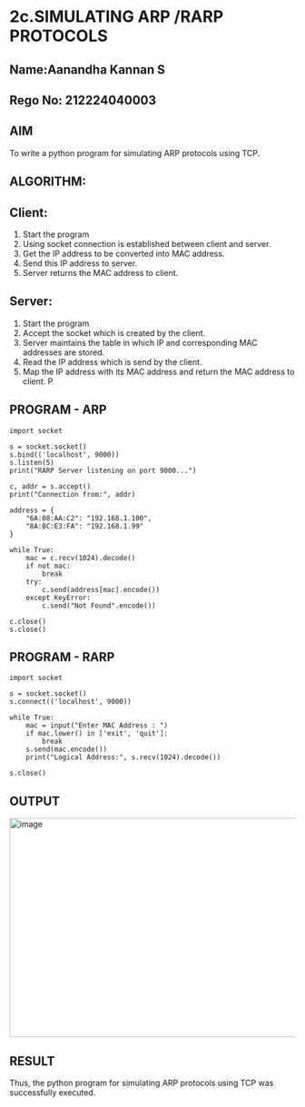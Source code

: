 # 2c.SIMULATING ARP /RARP PROTOCOLS
## Name:Aanandha Kannan S
## Rego No: 212224040003
## AIM
To write a python program for simulating ARP protocols using TCP.
## ALGORITHM:
## Client:
1. Start the program
2. Using socket connection is established between client and server.
3. Get the IP address to be converted into MAC address.
4. Send this IP address to server.
5. Server returns the MAC address to client.
## Server:
1. Start the program
2. Accept the socket which is created by the client.
3. Server maintains the table in which IP and corresponding MAC addresses are
stored.
4. Read the IP address which is send by the client.
5. Map the IP address with its MAC address and return the MAC address to client.
P
## PROGRAM - ARP
```
import socket

s = socket.socket()
s.bind(('localhost', 9000))
s.listen(5)
print("RARP Server listening on port 9000...")

c, addr = s.accept()
print("Connection from:", addr)

address = {
    "6A:08:AA:C2": "192.168.1.100",
    "8A:BC:E3:FA": "192.168.1.99"
}

while True:
    mac = c.recv(1024).decode()
    if not mac:
        break
    try:
        c.send(address[mac].encode())
    except KeyError:
        c.send("Not Found".encode())

c.close()
s.close()
```

## PROGRAM - RARP
```
import socket

s = socket.socket()
s.connect(('localhost', 9000))

while True:
    mac = input("Enter MAC Address : ")
    if mac.lower() in ['exit', 'quit']:
        break
    s.send(mac.encode())
    print("Logical Address:", s.recv(1024).decode())

s.close()
```
## OUTPUT
<img width="1007" height="386" alt="image" src="https://github.com/user-attachments/assets/bcfac8bf-d474-43cb-9885-a172b684a9f4" />

## RESULT
Thus, the python program for simulating ARP protocols using TCP was successfully 
executed.
